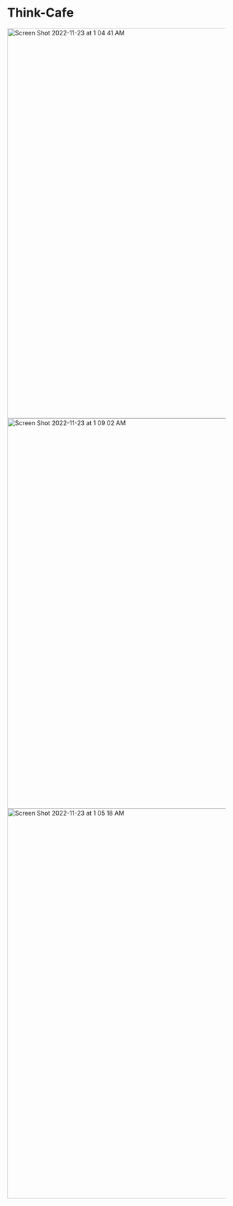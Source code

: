 # Think-Cafe

<img width="900" alt="Screen Shot 2022-11-23 at 1 04 41 AM" src="https://user-images.githubusercontent.com/91163017/203481776-86eafd87-5361-48c0-bd35-6cb8c7b49967.png">

<img width="900" alt="Screen Shot 2022-11-23 at 1 09 02 AM" src="https://user-images.githubusercontent.com/91163017/203482229-58aa1610-43d6-425b-a107-d94923bf1981.png">



<img width="900" alt="Screen Shot 2022-11-23 at 1 05 18 AM" src="https://user-images.githubusercontent.com/91163017/203481825-147203dc-3c8b-43d4-a989-2207fb37390b.png">
